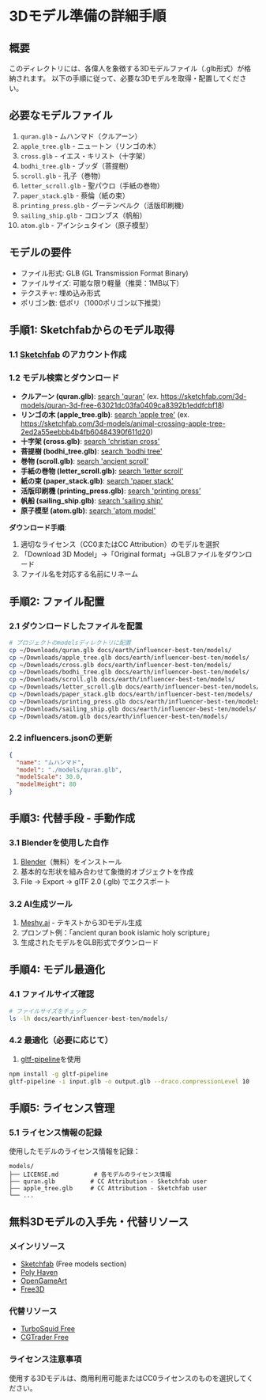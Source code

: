 # 3Dモデル準備の詳細手順

## 概要
このディレクトリには、各偉人を象徴する3Dモデルファイル（.glb形式）が格納されます。
以下の手順に従って、必要な3Dモデルを取得・配置してください。

## 必要なモデルファイル

1. `quran.glb` - ムハンマド（クルアーン）
2. `apple_tree.glb` - ニュートン（リンゴの木）
3. `cross.glb` - イエス・キリスト（十字架）
4. `bodhi_tree.glb` - ブッダ（菩提樹）
5. `scroll.glb` - 孔子（巻物）
6. `letter_scroll.glb` - 聖パウロ（手紙の巻物）
7. `paper_stack.glb` - 蔡倫（紙の束）
8. `printing_press.glb` - グーテンベルク（活版印刷機）
9. `sailing_ship.glb` - コロンブス（帆船）
10. `atom.glb` - アインシュタイン（原子模型）

## モデルの要件

- ファイル形式: GLB (GL Transmission Format Binary)
- ファイルサイズ: 可能な限り軽量（推奨：1MB以下）
- テクスチャ: 埋め込み形式
- ポリゴン数: 低ポリ（1000ポリゴン以下推奨）

## 手順1: Sketchfabからのモデル取得

### 1.1 [Sketchfab](https://sketchfab.com/) のアカウント作成

### 1.2 モデル検索とダウンロード

- **クルアーン (quran.glb)**: [search 'quran'](https://sketchfab.com/search?q=quran&type=models) (ex. https://sketchfab.com/3d-models/quran-3d-free-63021dc03fa0409ca8392b1eddfcbf18)
- **リンゴの木 (apple_tree.glb)**: [search 'apple tree'](https://sketchfab.com/search?q=apple+tree&type=models) (ex. https://sketchfab.com/3d-models/animal-crossing-apple-tree-2ed2a55eebbb4b4fb60484390f611d20)
- **十字架 (cross.glb)**: [search 'christian cross'](https://sketchfab.com/search?q=christian+cross&type=models)
- **菩提樹 (bodhi_tree.glb)**: [search 'bodhi tree'](https://sketchfab.com/search?q=bodhi+tree&type=models)
- **巻物 (scroll.glb)**: [search 'ancient scroll'](https://sketchfab.com/search?q=ancient+scroll&type=models)
- **手紙の巻物 (letter_scroll.glb)**: [search 'letter scroll'](https://sketchfab.com/search?q=letter+scroll&type=models)
- **紙の束 (paper_stack.glb)**: [search 'paper stack'](https://sketchfab.com/search?q=paper+stack&type=models)
- **活版印刷機 (printing_press.glb)**: [search 'printing press'](https://sketchfab.com/search?q=printing+press&type=models)
- **帆船 (sailing_ship.glb)**: [search 'sailing ship'](https://sketchfab.com/search?q=sailing+ship&type=models)
- **原子模型 (atom.glb)**: [search 'atom model'](https://sketchfab.com/search?q=atom+model&type=models)

**ダウンロード手順**:
1. 適切なライセンス（CC0またはCC Attribution）のモデルを選択
2. 「Download 3D Model」→「Original format」→GLBファイルをダウンロード
3. ファイル名を対応する名前にリネーム

## 手順2: ファイル配置

### 2.1 ダウンロードしたファイルを配置
```bash
# プロジェクトのmodelsディレクトリに配置
cp ~/Downloads/quran.glb docs/earth/influencer-best-ten/models/
cp ~/Downloads/apple_tree.glb docs/earth/influencer-best-ten/models/
cp ~/Downloads/cross.glb docs/earth/influencer-best-ten/models/
cp ~/Downloads/bodhi_tree.glb docs/earth/influencer-best-ten/models/
cp ~/Downloads/scroll.glb docs/earth/influencer-best-ten/models/
cp ~/Downloads/letter_scroll.glb docs/earth/influencer-best-ten/models/
cp ~/Downloads/paper_stack.glb docs/earth/influencer-best-ten/models/
cp ~/Downloads/printing_press.glb docs/earth/influencer-best-ten/models/
cp ~/Downloads/sailing_ship.glb docs/earth/influencer-best-ten/models/
cp ~/Downloads/atom.glb docs/earth/influencer-best-ten/models/
```

### 2.2 influencers.jsonの更新
```json
{
  "name": "ムハンマド",
  "model": "./models/quran.glb",
  "modelScale": 30.0,
  "modelHeight": 80
}
```

## 手順3: 代替手段 - 手動作成

### 3.1 Blenderを使用した自作
1. [Blender](https://www.blender.org/)（無料）をインストール
2. 基本的な形状を組み合わせて象徴的オブジェクトを作成
3. File → Export → glTF 2.0 (.glb) でエクスポート

### 3.2 AI生成ツール
1. [Meshy.ai](https://meshy.ai/) - テキストから3Dモデル生成
2. プロンプト例：「ancient quran book islamic holy scripture」
3. 生成されたモデルをGLB形式でダウンロード

## 手順4: モデル最適化

### 4.1 ファイルサイズ確認
```bash
# ファイルサイズをチェック
ls -lh docs/earth/influencer-best-ten/models/
```

### 4.2 最適化（必要に応じて）
1. [gltf-pipeline](https://github.com/CesiumGS/gltf-pipeline)を使用
```bash
npm install -g gltf-pipeline
gltf-pipeline -i input.glb -o output.glb --draco.compressionLevel 10
```

## 手順5: ライセンス管理

### 5.1 ライセンス情報の記録
使用したモデルのライセンス情報を記録：
```
models/
├── LICENSE.md          # 各モデルのライセンス情報
├── quran.glb          # CC Attribution - Sketchfab user
├── apple_tree.glb     # CC Attribution - Sketchfab user
└── ...
```

## 無料3Dモデルの入手先・代替リソース

### メインリソース
- [Sketchfab](https://sketchfab.com/) (Free models section)
- [Poly Haven](https://polyhaven.com/models)
- [OpenGameArt](https://opengameart.org/)
- [Free3D](https://free3d.com/)

### 代替リソース
- [TurboSquid Free](https://www.turbosquid.com/Search/3D-Models/free)
- [CGTrader Free](https://www.cgtrader.com/free-3d-models)

### ライセンス注意事項
使用する3Dモデルは、商用利用可能またはCC0ライセンスのものを選択してください。
